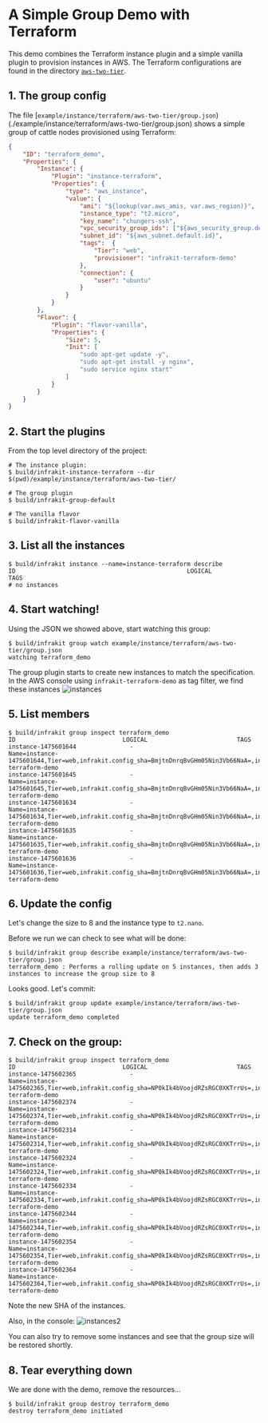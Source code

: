 A Simple Group Demo with Terraform
==================================

This demo combines the Terraform instance plugin and a simple vanilla plugin
to provision instances in AWS.  The Terraform configurations are found in the directory [`aws-two-tier`](./aws-two-tier).

## 1. The group config

The file
[`example/instance/terraform/aws-two-tier/group.json`)(./example/instance/terraform/aws-two-tier/group.json)
shows a simple group of cattle nodes provisioned using Terraform:

```json
{
    "ID": "terraform_demo",
    "Properties": {
        "Instance": {
            "Plugin": "instance-terraform",
            "Properties": {
                "type": "aws_instance",
                "value": {
                    "ami": "${lookup(var.aws_amis, var.aws_region)}",
                    "instance_type": "t2.micro",
                    "key_name": "chungers-ssh",
                    "vpc_security_group_ids": ["${aws_security_group.default.id}"],
                    "subnet_id": "${aws_subnet.default.id}",
                    "tags":  {
                        "Tier": "web",
                        "provisioner": "infrakit-terraform-demo"
                    },
                    "connection": {
                        "user": "ubuntu"
                    }
                }
            }
        },
        "Flavor": {
            "Plugin": "flavor-vanilla",
            "Properties": {
                "Size": 5,
                "Init": [
                    "sudo apt-get update -y",
                    "sudo apt-get install -y nginx",
                    "sudo service nginx start"
                ]
            }
        }
    }
}
```

## 2. Start the plugins

From the top level directory of the project:

```shell
# The instance plugin:
$ build/infrakit-instance-terraform --dir $(pwd)/example/instance/terraform/aws-two-tier/
```

```shell
# The group plugin
$ build/infrakit-group-default
```

```shell
# The vanilla flavor
$ build/infrakit-flavor-vanilla
```

## 3. List all the instances

```shell
$ build/infrakit instance --name=instance-terraform describe
ID                                                LOGICAL                               TAGS
# no instances
```
## 4.  Start watching!

Using the JSON we showed above, start watching this group:

```shell
$ build/infrakit group watch example/instance/terraform/aws-two-tier/group.json
watching terraform_demo
```
The group plugin starts to create new instances to match the specification.
In the AWS console using `infrakit-terraform-demo` as tag filter, we find 
these instances ![instances](images/1.png)

## 5. List members
```shell
$ build/infrakit group inspect terraform_demo
ID                              LOGICAL                         TAGS
instance-1475601644               -                             Name=instance-1475601644,Tier=web,infrakit.config_sha=BmjtnDnrqBvGHm05Nin3Vb66NaA=,infrakit.group=terraform_demo,provisioner=infrakit-terraform-demo
instance-1475601645               -                             Name=instance-1475601645,Tier=web,infrakit.config_sha=BmjtnDnrqBvGHm05Nin3Vb66NaA=,infrakit.group=terraform_demo,provisioner=infrakit-terraform-demo
instance-1475601634               -                             Name=instance-1475601634,Tier=web,infrakit.config_sha=BmjtnDnrqBvGHm05Nin3Vb66NaA=,infrakit.group=terraform_demo,provisioner=infrakit-terraform-demo
instance-1475601635               -                             Name=instance-1475601635,Tier=web,infrakit.config_sha=BmjtnDnrqBvGHm05Nin3Vb66NaA=,infrakit.group=terraform_demo,provisioner=infrakit-terraform-demo
instance-1475601636               -                             Name=instance-1475601636,Tier=web,infrakit.config_sha=BmjtnDnrqBvGHm05Nin3Vb66NaA=,infrakit.group=terraform_demo,provisioner=infrakit-terraform-demo
```

## 6. Update the config
Let's change the size to 8 and the instance type to `t2.nano`.  

Before we run we can check to see what will be done:

```shell
$ build/infrakit group describe example/instance/terraform/aws-two-tier/group.json
terraform_demo : Performs a rolling update on 5 instances, then adds 3 instances to increase the group size to 8
```

Looks good.  Let's commit:

```shell
$ build/infrakit group update example/instance/terraform/aws-two-tier/group.json
update terraform_demo completed
```

## 7. Check on the group:

```shell
$ build/infrakit group inspect terraform_demo
ID                              LOGICAL                         TAGS
instance-1475602365               -                             Name=instance-1475602365,Tier=web,infrakit.config_sha=NP0kIk4bVoojdRZsRGC0XKTrrUs=,infrakit.group=terraform_demo,provisioner=infrakit-terraform-demo
instance-1475602374               -                             Name=instance-1475602374,Tier=web,infrakit.config_sha=NP0kIk4bVoojdRZsRGC0XKTrrUs=,infrakit.group=terraform_demo,provisioner=infrakit-terraform-demo
instance-1475602314               -                             Name=instance-1475602314,Tier=web,infrakit.config_sha=NP0kIk4bVoojdRZsRGC0XKTrrUs=,infrakit.group=terraform_demo,provisioner=infrakit-terraform-demo
instance-1475602324               -                             Name=instance-1475602324,Tier=web,infrakit.config_sha=NP0kIk4bVoojdRZsRGC0XKTrrUs=,infrakit.group=terraform_demo,provisioner=infrakit-terraform-demo
instance-1475602334               -                             Name=instance-1475602334,Tier=web,infrakit.config_sha=NP0kIk4bVoojdRZsRGC0XKTrrUs=,infrakit.group=terraform_demo,provisioner=infrakit-terraform-demo
instance-1475602344               -                             Name=instance-1475602344,Tier=web,infrakit.config_sha=NP0kIk4bVoojdRZsRGC0XKTrrUs=,infrakit.group=terraform_demo,provisioner=infrakit-terraform-demo
instance-1475602354               -                             Name=instance-1475602354,Tier=web,infrakit.config_sha=NP0kIk4bVoojdRZsRGC0XKTrrUs=,infrakit.group=terraform_demo,provisioner=infrakit-terraform-demo
instance-1475602364               -                             Name=instance-1475602364,Tier=web,infrakit.config_sha=NP0kIk4bVoojdRZsRGC0XKTrrUs=,infrakit.group=terraform_demo,provisioner=infrakit-terraform-demo
```
Note the new SHA of the instances.

Also, in the console: ![instances2](images/2.png)

You can also try to remove some instances and see that the group size will be restored shortly.

## 8. Tear everything down

We are done with the demo, remove the resources...

```shell
$ build/infrakit group destroy terraform_demo
destroy terraform_demo initiated
```
